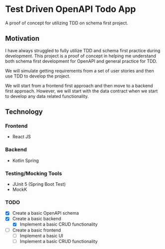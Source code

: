 # Test Driven OpenAPI Todo App

A proof of concept for utilizing TDD on schema first project.

## Motivation

I have always struggled to fully utilize TDD and schema first practice during development. This project is a proof of
concept in helping me understand both schema first development for OpenAPI and general practice for TDD.

We will simulate getting requirements from a set of user stories and then use TDD to develop the project.

We will start from a frontend first approach and then move to a backend first approach. However, we will start with the data contract when we start to develop any data related functionality.

## Technology

### Frontend

- React JS

### Backend

- Kotlin Spring

### Testing/Mocking Tools

- JUnit 5 (Spring Boot Test)
- MockK

### TODO

- [x] Create a basic OpenAPI schema
- [x] Create a basic backend
  - [x] Implement a basic CRUD functionality
- [ ] Create a basic frontend
  - [ ] Implement a basic UI
  - [ ] Implement a basic CRUD functionality